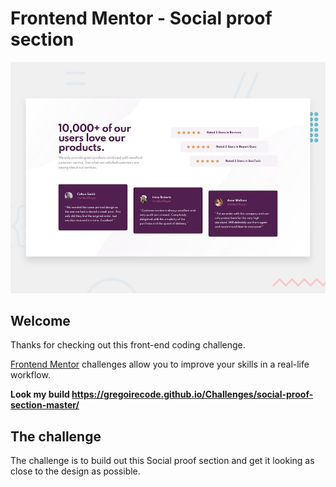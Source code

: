 # Frontend Mentor - Social proof section

![Design preview for the Social proof section coding challenge](./design/desktop-preview.jpg)

## Welcome

Thanks for checking out this front-end coding challenge.

[Frontend Mentor](https://www.frontendmentor.io) challenges allow you to improve your skills in a real-life workflow.

**Look my build https://gregoirecode.github.io/Challenges/social-proof-section-master/**

## The challenge

The challenge is to build out this Social proof section and get it looking as close to the design as possible.
